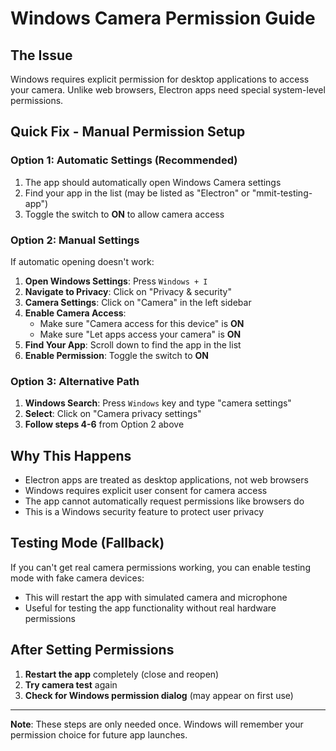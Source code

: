 # Windows Camera Permission Guide

## The Issue

Windows requires explicit permission for desktop applications to access your camera. Unlike web browsers, Electron apps need special system-level permissions.

## Quick Fix - Manual Permission Setup

### Option 1: Automatic Settings (Recommended)
1. The app should automatically open Windows Camera settings
2. Find your app in the list (may be listed as "Electron" or "mmit-testing-app")
3. Toggle the switch to **ON** to allow camera access

### Option 2: Manual Settings
If automatic opening doesn't work:

1. **Open Windows Settings**: Press `Windows + I`
2. **Navigate to Privacy**: Click on "Privacy & security"
3. **Camera Settings**: Click on "Camera" in the left sidebar
4. **Enable Camera Access**: 
   - Make sure "Camera access for this device" is **ON**
   - Make sure "Let apps access your camera" is **ON**
5. **Find Your App**: Scroll down to find the app in the list
6. **Enable Permission**: Toggle the switch to **ON**

### Option 3: Alternative Path
1. **Windows Search**: Press `Windows` key and type "camera settings"
2. **Select**: Click on "Camera privacy settings"
3. **Follow steps 4-6** from Option 2 above

## Why This Happens

- Electron apps are treated as desktop applications, not web browsers
- Windows requires explicit user consent for camera access
- The app cannot automatically request permissions like browsers do
- This is a Windows security feature to protect user privacy

## Testing Mode (Fallback)

If you can't get real camera permissions working, you can enable testing mode with fake camera devices:
- This will restart the app with simulated camera and microphone
- Useful for testing the app functionality without real hardware permissions

## After Setting Permissions

1. **Restart the app** completely (close and reopen)
2. **Try camera test** again
3. **Check for Windows permission dialog** (may appear on first use)

---

**Note**: These steps are only needed once. Windows will remember your permission choice for future app launches.
